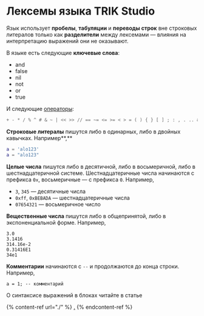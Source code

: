 # Лексемы языка TRIK Studio

Язык использует **пробелы**, **табуляции** и **переводы строк** вне строковых литералов только как **разделители** между лексемами — влияния на интерпретацию выражений они не оказывают.

В языке есть следующие **ключевые слова**:

* and
* false
* nil
* not
* or
* true​

И следующие [операторы](operators.md):

```lua
+ - * / % ^ # & ~ | << >> // == ~= <= >= < > = ( ) { } [ ] ; : , . .. && ||
```

**Строковые литералы** пишутся либо в одинарных, либо в двойных кавычках. Например**,**

```lua
a = 'alo123'
a = "alo123"
```

**Целые числа** пишутся либо в десятичной, либо в восьмеричной, либо в шестнадцатеричной системе. Шестнадцатеричные числа начинаются с префикса `0x`, восьмеричные — с префикса `0`. Например,

* `3`, `345` — десятичные числа
* `0xff`, `0xBEBADA` — шестнадцатеричные числа
* `07654321` — восьмеричное число

**Вещественные числа** пишутся либо в общепринятой, либо в экспоненциальной форме. Например,

```
3.0
3.1416 
314.16e-2
0.31416E1 
34e1​
```

**Комментарии** начинаются с `--` и продолжаются до конца строки. Например,

```
a = 1; -- комментарий
```



О синтаксисе выражений в блоках читайте в статье

{% content-ref url="./" %}
[.](./)
{% endcontent-ref %}
